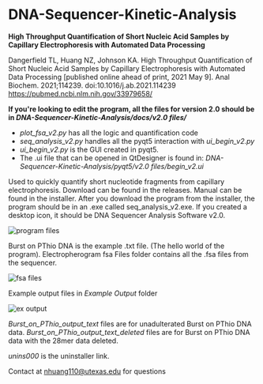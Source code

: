 
# DNA-Sequencer-Kinetic-Analysis

**High Throughput Quantification of Short Nucleic Acid Samples by Capillary Electrophoresis with Automated Data Processing**

Dangerfield TL, Huang NZ, Johnson KA. High Throughput Quantification of Short Nucleic Acid Samples by Capillary Electrophoresis with Automated Data Processing [published online ahead of print, 2021 May 9]. Anal Biochem. 2021;114239. doi:10.1016/j.ab.2021.114239
https://pubmed.ncbi.nlm.nih.gov/33979658/







**If you're looking to edit the program, all the files for version 2.0 should be in *DNA-Sequencer-Kinetic-Analysis/docs/v2.0 files/***
- *plot_fsa_v2.py* has all the logic and quantification code
- *seq_analysis_v2.py* handles all the pyqt5 interaction with *ui_begin_v2.py*
- *ui_begin_v2.py* is the GUI created in pyqt5.
- The .ui file that can be opened in QtDesigner is found in: *DNA-Sequencer-Kinetic-Analysis/pyqt5/v2.0 files/begin_v2.ui*

Used to quickly quantify short nucleotide fragments from capillary electrophoresis. Download can be found in the releases. Manual can be found in the installer.
After you download the program from the installer, the program should be in an .exe called seq_analysis_v2.exe.
If you created a desktop icon, it should be DNA Sequencer Analysis Software v2.0.

![program files](https://user-images.githubusercontent.com/29495707/114663417-e7687000-9cbf-11eb-9fea-f9bfd693987e.png)

Burst on PThio DNA is the example .txt file. (The hello world of the program).
Electropherogram fsa Files folder contains all the .fsa files from the sequencer.

![fsa files](https://user-images.githubusercontent.com/29495707/114663603-357d7380-9cc0-11eb-949c-237b5389d72b.png)

Example output files in *Example Output* folder

![ex output](https://user-images.githubusercontent.com/29495707/114663751-69589900-9cc0-11eb-901a-61ffc21639e0.png)

*Burst_on_PThio_output_text* files are for unadulterated Burst on PThio DNA data.
*Burst_on_PThio_output_text_deleted* files are for Burst on PThio DNA data with the 28mer data deleted.

*unins000* is the uninstaller link.

Contact at nhuang110@utexas.edu for questions
